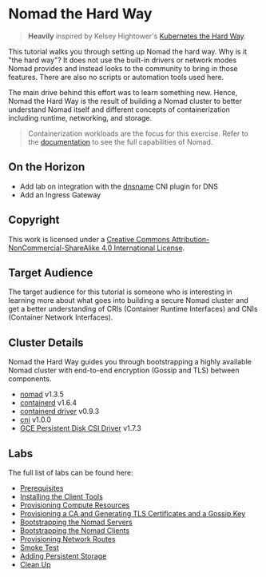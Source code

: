 # Nomad the Hard Way
> **Heavily** inspired by Kelsey Hightower's [Kubernetes the Hard Way](https://github.com/kelseyhightower/kubernetes-the-hard-way).

This tutorial walks you through setting up Nomad the hard way. Why is it "the hard way"? It does not use the built-in drivers or network modes Nomad provides and instead looks to the community to bring in those features. There are also no scripts or automation tools used here.

The main drive behind this effort was to learn something new. Hence, Nomad the Hard Way is the result of building a Nomad cluster to better understand Nomad itself and different concepts of containerization including runtime, networking, and storage.

> Containerization workloads are the focus for this exercise. Refer to the [documentation](https://www.nomadproject.io/docs) to see the full capabilities of Nomad.

## On the Horizon 
* Add lab on integration with the [dnsname](https://github.com/containers/dnsname) CNI plugin for DNS
* Add an Ingress Gateway

## Copyright
This work is licensed under a [Creative Commons Attribution-NonCommercial-ShareAlike 4.0 International License](https://creativecommons.org/licenses/by-nc-sa/4.0/).

## Target Audience
The target audience for this tutorial is someone who is interesting in learning more about what goes into building a secure Nomad cluster and get a better understanding of CRIs (Container Runtime Interfaces) and CNIs (Container Network Interfaces).

## Cluster Details
Nomad the Hard Way guides you through bootstrapping a highly available Nomad cluster with end-to-end encryption (Gossip and TLS) between components.

* [nomad](https://github.com/hashicorp/nomad) v1.3.5
* [containerd](https://github.com/containerd/containerd) v1.6.4
* [containerd driver](https://github.com/Roblox/nomad-driver-containerd) v0.9.3
* [cni](https://github.com/containernetworking/cni) v1.0.0
* [GCE Persistent Disk CSI Driver](https://github.com/kubernetes-sigs/gcp-compute-persistent-disk-csi-driver) v1.7.3

## Labs
The full list of labs can be found here:
* [Prerequisites](docs/01-prerequisites.md)
* [Installing the Client Tools](docs/02-client-tools.md)
* [Provisioning Compute Resources](docs/03-compute-resources.md)
* [Provisioning a CA and Generating TLS Certificates and a Gossip Key](docs/04-certificate-authority.md)
* [Bootstrapping the Nomad Servers](docs/05-bootstrapping-nomad-servers.md)
* [Bootstrapping the Nomad Clients](docs/06-bootstrapping-nomad-clients.md)
* [Provisioning Network Routes](docs/07-network-routes.md)
* [Smoke Test](docs/08-smoke-test.md)
* [Adding Persistent Storage](docs/09-persistent-storage.md)
* [Clean Up](docs/10-clean-up.md)
